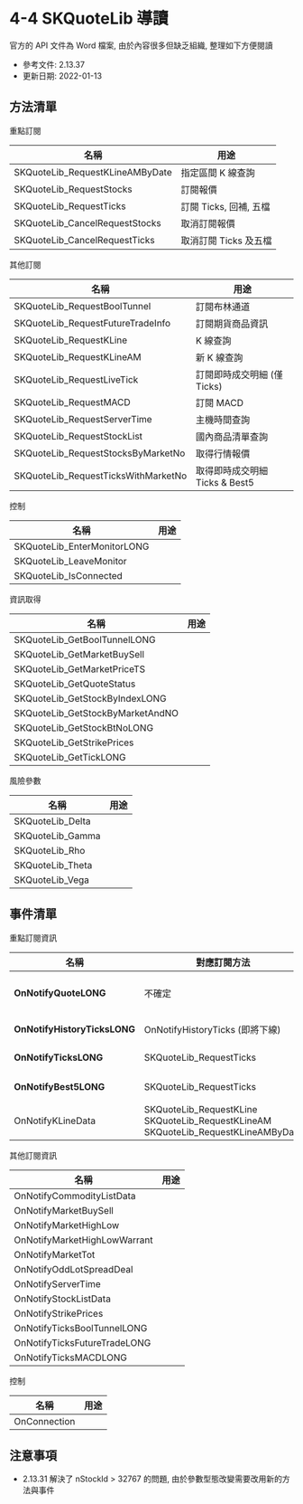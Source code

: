 # 4-4 SKQuoteLib 導讀

官方的 API 文件為 Word 檔案, 由於內容很多但缺乏組織, 整理如下方便閱讀

* 參考文件: 2.13.37
* 更新日期: 2022-01-13

## 方法清單

重點訂閱

名稱 | 用途
---- | ----
SKQuoteLib_RequestKLineAMByDate | 指定區間 K 線查詢
SKQuoteLib_RequestStocks | 訂閱報價
SKQuoteLib_RequestTicks | 訂閱 Ticks, 回補, 五檔
SKQuoteLib_CancelRequestStocks | 取消訂閱報價
SKQuoteLib_CancelRequestTicks | 取消訂閱 Ticks 及五檔

其他訂閱

名稱 | 用途
---- | ----
SKQuoteLib_RequestBoolTunnel | 訂閱布林通道
SKQuoteLib_RequestFutureTradeInfo | 訂閱期貨商品資訊
SKQuoteLib_RequestKLine | K 線查詢
SKQuoteLib_RequestKLineAM | 新 K 線查詢
SKQuoteLib_RequestLiveTick | 訂閱即時成交明細 (僅 Ticks)
SKQuoteLib_RequestMACD | 訂閱 MACD
SKQuoteLib_RequestServerTime | 主機時間查詢
SKQuoteLib_RequestStockList | 國內商品清單查詢
SKQuoteLib_RequestStocksByMarketNo | 取得行情報價
SKQuoteLib_RequestTicksWithMarketNo | 取得即時成交明細 Ticks & Best5

控制

名稱 | 用途
---- | ----
SKQuoteLib_EnterMonitorLONG |
SKQuoteLib_LeaveMonitor |
SKQuoteLib_IsConnected |

資訊取得

名稱 | 用途
---- | ----
SKQuoteLib_GetBoolTunnelLONG |
SKQuoteLib_GetMarketBuySell |
SKQuoteLib_GetMarketPriceTS |
SKQuoteLib_GetQuoteStatus |
SKQuoteLib_GetStockByIndexLONG |
SKQuoteLib_GetStockByMarketAndNO |
SKQuoteLib_GetStockBtNoLONG |
SKQuoteLib_GetStrikePrices |
SKQuoteLib_GetTickLONG |

風險參數

名稱 | 用途
---- | ----
SKQuoteLib_Delta |
SKQuoteLib_Gamma |
SKQuoteLib_Rho |
SKQuoteLib_Theta |
SKQuoteLib_Vega |

## 事件清單

重點訂閱資訊

名稱 | 對應訂閱方法 | 用途
---- | ---- | ----
**OnNotifyQuoteLONG** | 不確定 | 報價更新通知
**OnNotifyHistoryTicksLONG** | OnNotifyHistoryTicks (即將下線) | 回補 Ticks
**OnNotifyTicksLONG** | SKQuoteLib_RequestTicks | 即時 Ticks
**OnNotifyBest5LONG** | SKQuoteLib_RequestTicks | 即時五檔
OnNotifyKLineData | SKQuoteLib_RequestKLine<br>SKQuoteLib_RequestKLineAM<br>SKQuoteLib_RequestKLineAMByDate | K 線資料

其他訂閱資訊

名稱 | 用途
---- | ----
OnNotifyCommodityListData |
OnNotifyMarketBuySell |
OnNotifyMarketHighLow |
OnNotifyMarketHighLowWarrant |
OnNotifyMarketTot |
OnNotifyOddLotSpreadDeal |
OnNotifyServerTime |
OnNotifyStockListData |
OnNotifyStrikePrices |
OnNotifyTicksBoolTunnelLONG |
OnNotifyTicksFutureTradeLONG |
OnNotifyTicksMACDLONG |

控制

名稱 | 用途
---- | ----
OnConnection |

## 注意事項

* 2.13.31 解決了 nStockId > 32767 的問題, 由於參數型態改變需要改用新的方法與事件
